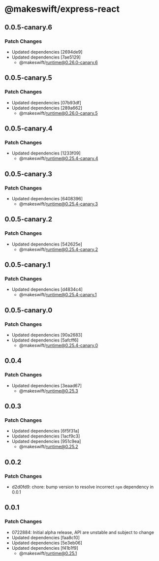 # @makeswift/express-react

## 0.0.5-canary.6

### Patch Changes

- Updated dependencies [2694de9]
- Updated dependencies [7ae5129]
  - @makeswift/runtime@0.26.0-canary.6

## 0.0.5-canary.5

### Patch Changes

- Updated dependencies [07b93df]
- Updated dependencies [289a662]
  - @makeswift/runtime@0.26.0-canary.5

## 0.0.5-canary.4

### Patch Changes

- Updated dependencies [1233f09]
  - @makeswift/runtime@0.25.4-canary.4

## 0.0.5-canary.3

### Patch Changes

- Updated dependencies [6408396]
  - @makeswift/runtime@0.25.4-canary.3

## 0.0.5-canary.2

### Patch Changes

- Updated dependencies [542625e]
  - @makeswift/runtime@0.25.4-canary.2

## 0.0.5-canary.1

### Patch Changes

- Updated dependencies [d4834c4]
  - @makeswift/runtime@0.25.4-canary.1

## 0.0.5-canary.0

### Patch Changes

- Updated dependencies [90a2683]
- Updated dependencies [5afcff6]
  - @makeswift/runtime@0.25.4-canary.0

## 0.0.4

### Patch Changes

- Updated dependencies [3eaad67]
  - @makeswift/runtime@0.25.3

## 0.0.3

### Patch Changes

- Updated dependencies [6f5f31a]
- Updated dependencies [1acf9c3]
- Updated dependencies [951c9ea]
  - @makeswift/runtime@0.25.2

## 0.0.2

### Patch Changes

- d2d0fd9: chore: bump version to resolve incorrect `npm` dependency in 0.0.1

## 0.0.1

### Patch Changes

- 0722884: Initial alpha release, API are unstable and subject to change
- Updated dependencies [faa8c10]
- Updated dependencies [5e3eb06]
- Updated dependencies [f41b1f9]
  - @makeswift/runtime@0.25.1
